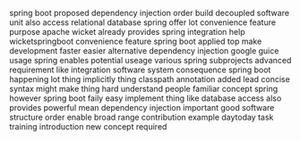 spring boot proposed dependency injection order build decoupled software unit also access relational database spring offer lot convenience feature purpose apache wicket already provides spring integration help wicketspringboot convenience feature spring boot applied top make development faster easier alternative dependency injection google guice usage spring enables potential useage various spring subprojects advanced requirement like integration software system consequence spring boot happening lot thing implicitly thing classpath annotation added lead concise syntax might make thing hard understand people familiar concept spring however spring boot faily easy implement thing like database access also provides powerful mean dependency injection important good software structure order enable broad range contribution example daytoday task training introduction new concept required